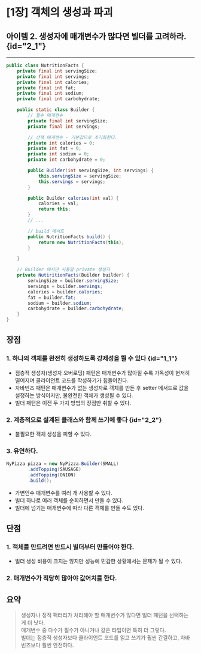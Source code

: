 # [1장] 객체의 생성과 파괴

## 아이템 2. 생성자에 매개변수가 많다면 빌더를 고려하라. {id="2_1"}

------

```java
public class NutritionFacts {
    private final int servingSize;
    private final int servings;
    private final int calories;
    private final int fat;
    private final int sodium;
    private final int carbohydrate;

    public static class Builder {
        // 필수 매개변수
        private final int servingSize;
        private final int servings;

        // 선택 매개변수 - 기본값으로 초기화한다.
        private int calories = 0;
        private int fat = 0;
        private int sodium = 0;
        private int carbohydrate = 0;

        public Builder(int servingSize, int servings) {
            this.servingSize = servingSize;
            this.servings = servings;
        }

        public Builder calories(int val) {
            calories = val;
            return this;
        }
        // ...

        // build 메서드
        public NutritionFacts build() {
            return new NutritionFacts(this);
        }

    }

    // Builder 에서만 사용할 private 생성자
    private NutiritionFacts(Builder builder) {
        servingSize = builder.servingSize;
        servings = builder.servings;
        calories = builder.calories;
        fat = builder.fat;
        sodium = builder.sodium;
        carbohydrate = builder.carbohydrate;
    }
}
```

## 장점

### 1. 하나의 객체를 완전히 생성하도록 강제성을 띌 수 있다 {id="1_1"}

- 점층적 생성자(생성자 오버로딩) 패턴은 매개변수가 많아질 수록 가독성이 현저히 떨어지며 클라이언트 코드를 작성하기가 힘들어진다.
- 자바빈즈 패턴은 매개변수가 없는 생성자로 객체를 만든 후 setter 메서드로 값을 설정하는 방식이지만, 불완전한 객체가 생성될 수 있다.
- 빌더 패턴은 이전 두 가지 방법의 장점만 취할 수 있다.

### 2. 계층적으로 설계된 클래스와 함께 쓰기에 좋다 {id="2_2"}

- 불필요한 객체 생성을 피할 수 있다.

### 3. 유연하다.

```java
NyPizza pizza = new NyPizza.Builder(SMALL)
        .addTopping(SAUSAGE)
        .addTopping(ONION)
        .build();
```
- 가변인수 매개변수를 여러 개 사용할 수 있다.
- 빌더 하나로 여러 객체를 순회하면서 만들 수 있다.
- 빌더에 넘기는 매개변수에 따라 다른 객체를 만들 수도 있다.

## 단점

### 1. 객체를 만드려면 반드시 빌더부터 만들어야 한다.

- 빌더 생성 비용이 크지는 않지만 성능에 민감한 상황에서는 문제가 될 수 있다.

### 2. 매개변수가 적당히 많아야 값어치를 한다.

## 요약

> 생성자나 정적 팩터리가 처리해야 할 매개변수가 많다면 빌더 패턴을 선택하는 게 더 낫다.  
> 매개변수 중 다수가 필수가 아니거나 같은 타입이면 특히 더 그렇다.  
> 빌더는 점층적 생성자보다 클라이언트 코드를 읽고 쓰기가 훨씬 간결하고, 자바빈즈보다 훨씬 안전하다.
